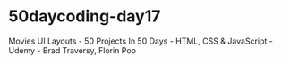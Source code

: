 # 50daycoding-day17
Movies UI Layouts - 50 Projects In 50 Days - HTML, CSS &amp; JavaScript - Udemy - Brad Traversy, Florin Pop
